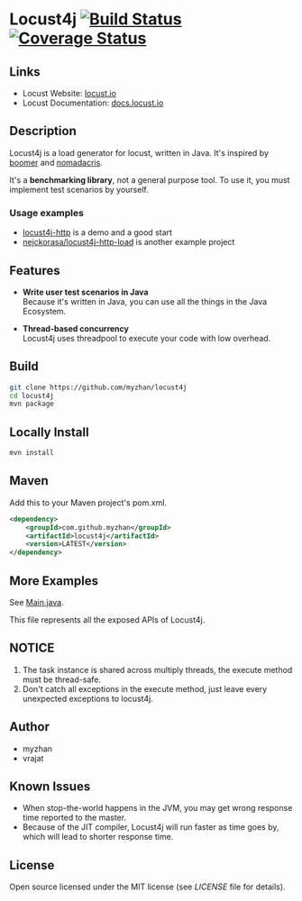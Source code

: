 # Locust4j [![Build Status](https://travis-ci.org/myzhan/locust4j.svg?branch=master)](https://travis-ci.org/myzhan/locust4j) [![Coverage Status](https://codecov.io/gh/myzhan/locust4j/branch/master/graph/badge.svg)](https://codecov.io/gh/myzhan/locust4j)

## Links

* Locust Website: <a href="http://locust.io">locust.io</a>
* Locust Documentation: <a href="http://docs.locust.io">docs.locust.io</a>

## Description

Locust4j is a load generator for locust, written in Java. It's inspired by [boomer](https://github.com/myzhan/boomer) 
and [nomadacris](https://github.com/vrajat/nomadacris).

It's a **benchmarking library**, not a general purpose tool. To use it, you must implement test scenarios by yourself.

### Usage examples

- [locust4j-http](https://github.com/myzhan/locust4j-http) is a demo and a good start
- [nejckorasa/locust4j-http-load](https://github.com/nejckorasa/locust4j-http-load) is another example project

## Features

* **Write user test scenarios in Java** <br>
Because it's written in Java, you can use all the things in the Java Ecosystem.

* **Thread-based concurrency** <br>
Locust4j uses threadpool to execute your code with low overhead.

## Build

```bash
git clone https://github.com/myzhan/locust4j
cd locust4j
mvn package
```

## Locally Install
```bash
mvn install
```

## Maven

Add this to your Maven project's pom.xml.

```xml
<dependency>
    <groupId>com.github.myzhan</groupId>
    <artifactId>locust4j</artifactId>
    <version>LATEST</version>
</dependency>
```

## More Examples

See [Main.java](examples/task/Main.java).

This file represents all the exposed APIs of Locust4j.

## NOTICE
1. The task instance is shared across multiply threads, the execute method must be thread-safe.
2. Don't catch all exceptions in the execute method, just leave every unexpected exceptions to locust4j.

## Author

* myzhan
* vrajat

## Known Issues

* When stop-the-world happens in the JVM, you may get wrong response time reported to the master.
* Because of the JIT compiler, Locust4j will run faster as time goes by, which will lead to shorter response time.

## License

Open source licensed under the MIT license (see _LICENSE_ file for details).
